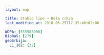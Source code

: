```yaml
---
layout: map

title: Stablo lipe – Bela crkva
last_modified_at: 2018-05-25T17:35:46+02:00

WDPA: [555588996]
BioRaS: [279]
geoSrbija:
  L1_182: [32]
---
```

